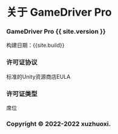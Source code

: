 # 关于 GameDriver Pro

### GameDriver Pro {{ site.version }}
构建日期：{{site.build}}

### 许可证协议
标准的Unity资源商店EULA

### 许可证类型
席位

### Copyright © 2022-2022 xuzhuoxi.